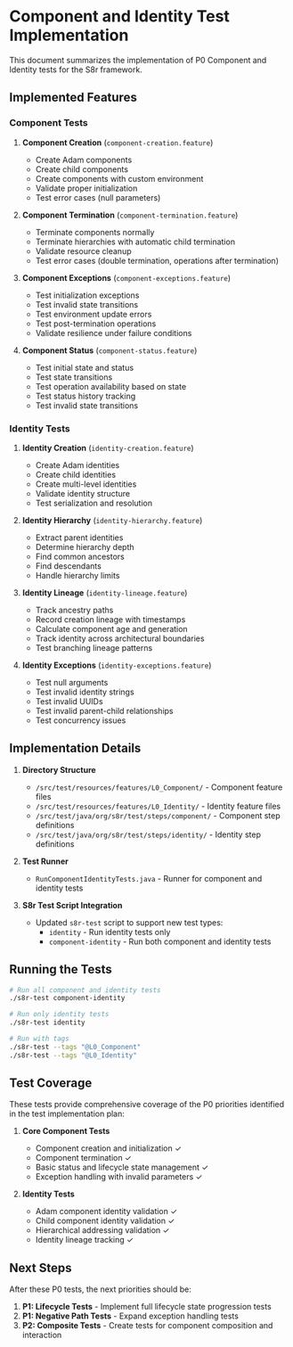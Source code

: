 # Component and Identity Test Implementation

This document summarizes the implementation of P0 Component and Identity tests for the S8r framework.

## Implemented Features

### Component Tests

1. **Component Creation** (`component-creation.feature`)
   - Create Adam components
   - Create child components
   - Create components with custom environment
   - Validate proper initialization
   - Test error cases (null parameters)

2. **Component Termination** (`component-termination.feature`)
   - Terminate components normally
   - Terminate hierarchies with automatic child termination
   - Validate resource cleanup
   - Test error cases (double termination, operations after termination)

3. **Component Exceptions** (`component-exceptions.feature`)
   - Test initialization exceptions
   - Test invalid state transitions
   - Test environment update errors
   - Test post-termination operations
   - Validate resilience under failure conditions

4. **Component Status** (`component-status.feature`)
   - Test initial state and status
   - Test state transitions
   - Test operation availability based on state
   - Test status history tracking
   - Test invalid state transitions

### Identity Tests

1. **Identity Creation** (`identity-creation.feature`)
   - Create Adam identities
   - Create child identities
   - Create multi-level identities
   - Validate identity structure
   - Test serialization and resolution

2. **Identity Hierarchy** (`identity-hierarchy.feature`)
   - Extract parent identities
   - Determine hierarchy depth
   - Find common ancestors
   - Find descendants
   - Handle hierarchy limits

3. **Identity Lineage** (`identity-lineage.feature`)
   - Track ancestry paths
   - Record creation lineage with timestamps
   - Calculate component age and generation
   - Track identity across architectural boundaries
   - Test branching lineage patterns

4. **Identity Exceptions** (`identity-exceptions.feature`)
   - Test null arguments
   - Test invalid identity strings
   - Test invalid UUIDs
   - Test invalid parent-child relationships
   - Test concurrency issues

## Implementation Details

1. **Directory Structure**
   - `/src/test/resources/features/L0_Component/` - Component feature files
   - `/src/test/resources/features/L0_Identity/` - Identity feature files
   - `/src/test/java/org/s8r/test/steps/component/` - Component step definitions
   - `/src/test/java/org/s8r/test/steps/identity/` - Identity step definitions

2. **Test Runner**
   - `RunComponentIdentityTests.java` - Runner for component and identity tests

3. **S8r Test Script Integration**
   - Updated `s8r-test` script to support new test types:
     - `identity` - Run identity tests only
     - `component-identity` - Run both component and identity tests

## Running the Tests

```bash
# Run all component and identity tests
./s8r-test component-identity

# Run only identity tests
./s8r-test identity

# Run with tags
./s8r-test --tags "@L0_Component"
./s8r-test --tags "@L0_Identity"
```

## Test Coverage

These tests provide comprehensive coverage of the P0 priorities identified in the test implementation plan:

1. **Core Component Tests**
   - Component creation and initialization ✓
   - Component termination ✓
   - Basic status and lifecycle state management ✓
   - Exception handling with invalid parameters ✓

2. **Identity Tests**
   - Adam component identity validation ✓
   - Child component identity validation ✓
   - Hierarchical addressing validation ✓
   - Identity lineage tracking ✓

## Next Steps

After these P0 tests, the next priorities should be:

1. **P1: Lifecycle Tests** - Implement full lifecycle state progression tests
2. **P1: Negative Path Tests** - Expand exception handling tests
3. **P2: Composite Tests** - Create tests for component composition and interaction